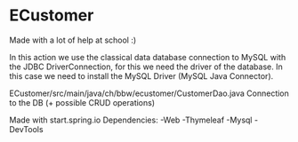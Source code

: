 # ECustomer

Made with a lot of help at school :)


In this action we use the classical data database connection to
MySQL with the JDBC DriverConnection, for this we need the driver of the database. In this case we need
to install the MySQL Driver (MySQL Java Connector). 

ECustomer/src/main/java/ch/bbw/ecustomer/CustomerDao.java
Connection to the DB (+ possible CRUD operations)

Made with start.spring.io
Dependencies: 
-Web
-Thymeleaf
-Mysql
-DevTools
